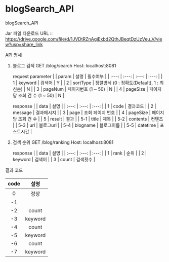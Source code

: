# blogSearch_API
blogSearch_API

Jar 파일 다운로드 URL :: https://drive.google.com/file/d/1JVDtRZnAgiExbd2QthJBeqtDzUzVeu_V/view?usp=share_link

API 명세

1. 블로그 검색
   GET /blog/search
   Host: localhost:8081
   
   request parameter
   | | param | 설명 | 필수여부 |
   | :---: | :---: | :---: | :---: | 
   | 1 | keyword | 검색어 | Y |
   | 2 | sortType | 정렬방식 (0 : 정확도(Default), 1 : 최신순) | N |
   | 3 | pageNum | 페이지번호 (1 ~ 50) | N |
   | 4 | pageSize | 페이지당 조회 건 수 (1 ~ 50) | N |
   
   response
    | | data | 설명 |
   | :---: | :---: | :---: |
   | 1 | code | 결과코드 |
   | 2 | message | 결과메시지 |
   | 3 | page | 조회 페이지 번호 |
   | 4 | pageSize | 페이지당 조회 건 수 |
   | 5 | result | 결과 |
   | 5-1 | title | 제목 |
   | 5-2 | contents | 컨텐츠 |
   | 5-3 | url | 블로그url |
   | 5-4 | blogname | 블로그이름 |
   | 5-5 | datetime | 포스트시간 |
  
2. 검색 순위
   GET /blog/ranking
   Host: localhost:8081
   
   response
    | | data | 설명 |
   | :---: | :---: | :---: |
   | 1 | rank | 순위 |
   | 2 | keyword | 검색어 |
   | 3 | count | 검색횟수 |


결과 코드
 
   | code | 설명 |
   | :---: | :---: |
   | 0 | 정상 |
   | -1 |  |
   | -2 | count |
   | -3 | keyword |
   | -4 | count |
   | -5 | keyword |
   | -6 | count |
   | -7 | keyword |
